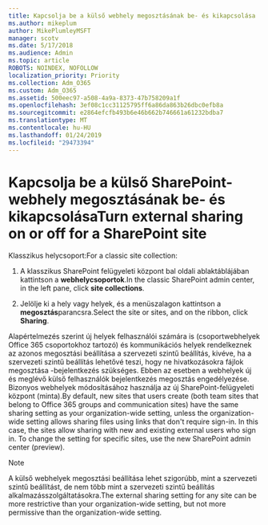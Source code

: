 ```yaml
---
title: Kapcsolja be a külső webhely megosztásának be- és kikapcsolása
ms.author: mikeplum
author: MikePlumleyMSFT
manager: scotv
ms.date: 5/17/2018
ms.audience: Admin
ms.topic: article
ROBOTS: NOINDEX, NOFOLLOW
localization_priority: Priority
ms.collection: Adm_O365
ms.custom: Adm_O365
ms.assetid: 500eec97-a508-4a9a-8373-47b758209a1f
ms.openlocfilehash: 3ef08c1cc31125795ff6a86da863b26dbc0efb8a
ms.sourcegitcommit: e2864efcfb493b6e46b662b746661a61232bdba7
ms.translationtype: MT
ms.contentlocale: hu-HU
ms.lasthandoff: 01/24/2019
ms.locfileid: "29473394"
---
```

# <a name="turn-external-sharing-on-or-off-for-a-sharepoint-site"></a><span data-ttu-id="1d069-102">Kapcsolja be a külső SharePoint-webhely megosztásának be- és kikapcsolása</span><span class="sxs-lookup"><span data-stu-id="1d069-102">Turn external sharing on or off for a SharePoint site</span></span>

<span data-ttu-id="1d069-103">Klasszikus helycsoport:</span><span class="sxs-lookup"><span data-stu-id="1d069-103">For a classic site collection:</span></span>
  
1. <span data-ttu-id="1d069-104">A klasszikus SharePoint felügyeleti központ bal oldali ablaktáblájában kattintson a **webhelycsoportok**.</span><span class="sxs-lookup"><span data-stu-id="1d069-104">In the classic SharePoint admin center, in the left pane, click **site collections**.</span></span>
    
2. <span data-ttu-id="1d069-105">Jelölje ki a hely vagy helyek, és a menüszalagon kattintson a **megosztás**parancsra.</span><span class="sxs-lookup"><span data-stu-id="1d069-105">Select the site or sites, and on the ribbon, click **Sharing**.</span></span>
    
<span data-ttu-id="1d069-p101">Alapértelmezés szerint új helyek felhasználói számára is (csoportwebhelyek Office 365 csoportokhoz tartozó) és kommunikációs helyek rendelkeznek az azonos megosztási beállítása a szervezeti szintű beállítás, kivéve, ha a szervezeti szintű beállítás lehetővé teszi, hogy ne hivatkozásokra fájlok megosztása -bejelentkezés szükséges. Ebben az esetben a webhelyek új és meglévő külső felhasználók bejelentkezés megosztás engedélyezése. Bizonyos webhelyek módosításához használja az új SharePoint-felügyeleti központ (minta).</span><span class="sxs-lookup"><span data-stu-id="1d069-p101">By default, new sites that users create (both team sites that belong to Office 365 groups and communication sites) have the same sharing setting as your organization-wide setting, unless the organization-wide setting allows sharing files using links that don't require sign-in. In this case, the sites allow sharing with new and existing external users who sign in. To change the setting for specific sites, use the new SharePoint admin center (preview).</span></span>
  
> [!NOTE]
> <span data-ttu-id="1d069-109">A külső webhelyek megosztási beállítása lehet szigorúbb, mint a szervezeti szintű beállítást, de nem több mint a szervezeti szintű beállítás alkalmazásszolgáltatásokra.</span><span class="sxs-lookup"><span data-stu-id="1d069-109">The external sharing setting for any site can be more restrictive than your organization-wide setting, but not more permissive than the organization-wide setting.</span></span> 
  

